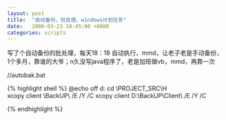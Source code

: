 ```yaml
---
layout: post
title:  "自动备份，批处理，windows计划任务"
date:   2006-03-23 18:45:00 +0800
categories: scripts
---
```

写了个自动备份的批处理，每天18：18 自动执行，mmd，让老子老是手动备份，1个多月，靠谁的大爷；n久没写java程序了，老是加班做vb，mmd，再靠一次

//autobak.bat

{% highlight shell %}
@echo off
d:
cd \PROJECT_SRC\H\
xcopy client \BackUP\ /E /Y /C
xcopy client D:\BackUP\Client\  /E /Y /C
 
{% endhighlight %}
